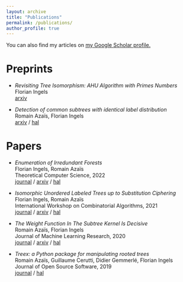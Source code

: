 ```yaml
---
layout: archive
title: "Publications"
permalink: /publications/
author_profile: true
---
```


You can also find my articles on <u><a href="https://scholar.google.com/citations?user=cnqhJj0AAAAJ">my Google Scholar profile</a>.</u>

# Preprints

- *Revisiting Tree Isomorphism: AHU Algorithm with Primes Numbers*<br>
  Florian Ingels<br>
  [arxiv](https://arxiv.org/abs/2309.14441)

- *Detection of common subtrees with identical label distribution*<br>
  Romain Azaïs, Florian Ingels<br>
  [arxiv](https://arxiv.org/abs/2307.13068) / [hal](https://hal.science/hal-04171279)

# Papers

- *Enumeration of Irredundant Forests*<br>
  Florian Ingels, Romain Azaïs<br>
  Theoretical Computer Science, 2022<br>
  [journal](https://www.sciencedirect.com/science/article/abs/pii/S0304397522002584?via%3Dihub) / [arxiv](https://arxiv.org/abs/2003.08144) / [hal](https://hal.science/hal-02511901)

- *Isomorphic Unordered Labeled Trees up to Substitution Ciphering*<br>
  Florian Ingels, Romain Azaïs<br>
  International Workshop on Combinatorial Algorithms, 2021<br>
  [journal](https://link.springer.com/chapter/10.1007/978-3-030-79987-8_27) / [arxiv](https://arxiv.org/abs/2105.05685) / [hal](https://hal.science/hal-03227196)

- *The Weight Function In The Subtree Kernel Is Decisive*<br>
  Romain Azaïs, Florian Ingels<br>
  Journal of Machine Learning Research, 2020<br>
  [journal](https://www.jmlr.org/papers/v21/19-290.html) / [arxiv](https://arxiv.org/abs/1904.05421) / [hal](https://hal.science/hal-02097593)

- *Treex: a Python package for manipulating rooted trees*<br>
  Romain Azaïs, Guillaume Cerutti, Didier Gemmerlé, Florian Ingels<br>
  Journal of Open Source Software, 2019<br>
  [journal](https://joss.theoj.org/papers/10.21105/joss.01351) / [hal](https://hal.science/hal-02164364)
